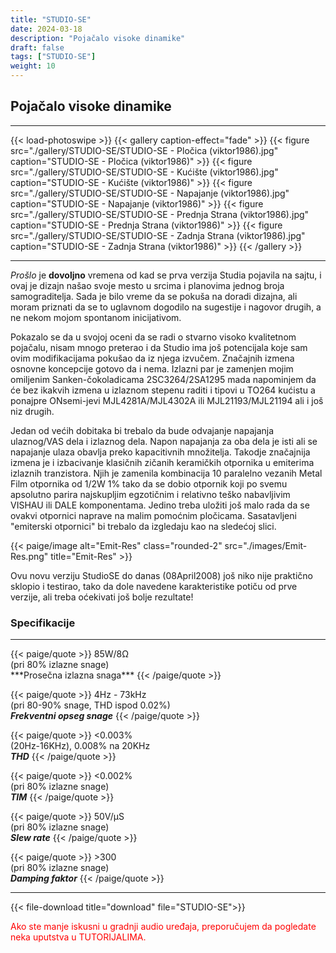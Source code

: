 ```yaml
---
title: "STUDIO-SE"
date: 2024-03-18
description: "Pojačalo visoke dinamike"
draft: false
tags: ["STUDIO-SE"]
weight: 10
---
```

## Pojačalo visoke dinamike

<hr>
{{< load-photoswipe >}}
{{< gallery caption-effect="fade" >}}
  {{< figure src="./gallery/STUDIO-SE/STUDIO-SE - Pločica (viktor1986).jpg" caption="STUDIO-SE - Pločica (viktor1986)" >}}
  {{< figure src="./gallery/STUDIO-SE/STUDIO-SE - Kućište (viktor1986).jpg" caption="STUDIO-SE - Kućište (viktor1986)" >}}
  {{< figure src="./gallery/STUDIO-SE/STUDIO-SE - Napajanje (viktor1986).jpg" caption="STUDIO-SE - Napajanje (viktor1986)" >}}
  {{< figure src="./gallery/STUDIO-SE/STUDIO-SE - Prednja Strana (viktor1986).jpg" caption="STUDIO-SE - Prednja Strana (viktor1986)" >}}
  {{< figure src="./gallery/STUDIO-SE/STUDIO-SE - Zadnja Strana (viktor1986).jpg" caption="STUDIO-SE - Zadnja Strana (viktor1986)" >}}
{{< /gallery >}}
<hr>

*Prošlo* je **dovoljno** vremena od kad se prva verzija Studia pojavila na sajtu, i ovaj je dizajn našao svoje mesto u srcima i planovima jednog broja samograditelja. Sada je bilo vreme da se pokuša na doradi dizajna, ali moram priznati da se to uglavnom dogodilo na sugestije i nagovor drugih, a ne nekom mojom spontanom inicijativom.

Pokazalo se da u svojoj oceni da se radi o stvarno visoko kvalitetnom pojačalu, nisam mnogo preterao i da Studio ima još potencijala koje sam ovim modifikacijama pokušao da iz njega izvučem. Značajnih izmena osnovne koncepcije gotovo da i nema. Izlazni par je zamenjen mojim omiljenim Sanken-čokoladicama 2SC3264/2SA1295 mada napominjem da će bez ikakvih izmena u izlaznom stepenu raditi i tipovi u TO264 kućistu a ponajpre ONsemi-jevi MJL4281A/MJL4302A ili MJL21193/MJL21194 ali i još niz drugih.

Jedan od većih dobitaka bi trebalo da bude odvajanje napajanja ulaznog/VAS dela i izlaznog dela. Napon napajanja za oba dela je isti ali se napajanje ulaza obavlja preko kapacitivnih množitelja. Takodje značajnija izmena je i izbacivanje klasičnih zičanih keramičkih otpornika u emiterima izlaznih tranzistora. Njih je zamenila kombinacija 10 paralelno vezanih Metal Film otpornika od 1/2W 1% tako da se dobio otpornik koji po svemu apsolutno parira najskupljim egzotičnim i relativno teško nabavljivim VISHAU ili DALE komponentama. Jedino treba uložiti još malo rada da se ovakvi otpornici naprave na malim pomoćnim pločicama. Sasatavljeni "emiterski otpornici" bi trebalo da izgledaju kao na sledećoj slici.

<p>{{< paige/image alt="Emit-Res" class="rounded-2" src="./images/Emit-Res.png" title="Emit-Res" >}}</p>

Ovu novu verziju StudioSE do danas (08April2008) još niko nije praktično sklopio i testirao, tako da dole navedene karakteristike potiču od prve verzije, ali treba oćekivati još bolje rezultate!

### Specifikacije
<hr>
{{< paige/quote >}}
85W/8Ω<br>(pri 80% izlazne snage)<br>***Prosečna izlazna snaga***
{{< /paige/quote >}}

{{< paige/quote >}}
4Hz - 73kHz<br>(pri 80-90% snage, THD ispod 0.02%)<br>***Frekventni opseg snage***
{{< /paige/quote >}}

{{< paige/quote >}}
<0.003%<br>(20Hz-16KHz), 0.008% na 20KHz<br>***THD***
{{< /paige/quote >}}

{{< paige/quote >}}
<0.002%<br>(pri 80% izlazne snage)<br>***TIM***
{{< /paige/quote >}}

{{< paige/quote >}}
50V/μS<br>(pri 80% izlazne snage)<br>***Slew rate***
{{< /paige/quote >}}

{{< paige/quote >}}
&#62;300<br>(pri 80% izlazne snage)<br>***Damping faktor***
{{< /paige/quote >}}
<hr>

{{< file-download title="download" file="STUDIO-SE">}}

<p style="color: red;" class="text-center">Ako ste manje iskusni u gradnji audio uređaja, preporučujem da pogledate neka uputstva u TUTORIJALIMA.</p>
